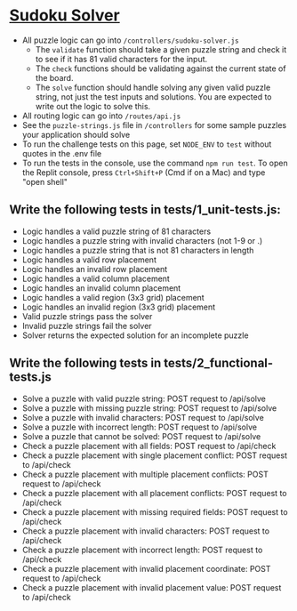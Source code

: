 # [Sudoku Solver](https://www.freecodecamp.org/learn/quality-assurance/quality-assurance-projects/sudoku-solver)
* All puzzle logic can go into `/controllers/sudoku-solver.js`
  * The `validate` function should take a given puzzle string and check it to see if it has 81 valid characters for the input.
  * The `check` functions should be validating against the current state of the board.
  * The `solve` function should handle solving any given valid puzzle string, not just the test inputs and solutions. You are expected to write out the logic to solve this.
* All routing logic can go into `/routes/api.js`
* See the `puzzle-strings.js` file in `/controllers` for some sample puzzles your application should solve
* To run the challenge tests on this page, set `NODE_ENV` to `test` without quotes in the .env file
* To run the tests in the console, use the command `npm run test`. To open the Replit console, press `Ctrl+Shift+P` (Cmd if on a Mac) and type "open shell"
## Write the following tests in tests/1_unit-tests.js:

* Logic handles a valid puzzle string of 81 characters
* Logic handles a puzzle string with invalid characters (not 1-9 or .)
* Logic handles a puzzle string that is not 81 characters in length
* Logic handles a valid row placement
* Logic handles an invalid row placement
* Logic handles a valid column placement
* Logic handles an invalid column placement
* Logic handles a valid region (3x3 grid) placement
* Logic handles an invalid region (3x3 grid) placement
* Valid puzzle strings pass the solver
* Invalid puzzle strings fail the solver
* Solver returns the expected solution for an incomplete puzzle

## Write the following tests in tests/2_functional-tests.js

* Solve a puzzle with valid puzzle string: POST request to /api/solve
* Solve a puzzle with missing puzzle string: POST request to /api/solve
* Solve a puzzle with invalid characters: POST request to /api/solve
* Solve a puzzle with incorrect length: POST request to /api/solve
* Solve a puzzle that cannot be solved: POST request to /api/solve
* Check a puzzle placement with all fields: POST request to /api/check
* Check a puzzle placement with single placement conflict: POST request to /api/check
* Check a puzzle placement with multiple placement conflicts: POST request to /api/check
* Check a puzzle placement with all placement conflicts: POST request to /api/check
* Check a puzzle placement with missing required fields: POST request to /api/check
* Check a puzzle placement with invalid characters: POST request to /api/check
* Check a puzzle placement with incorrect length: POST request to /api/check
* Check a puzzle placement with invalid placement coordinate: POST request to /api/check
* Check a puzzle placement with invalid placement value: POST request to /api/check